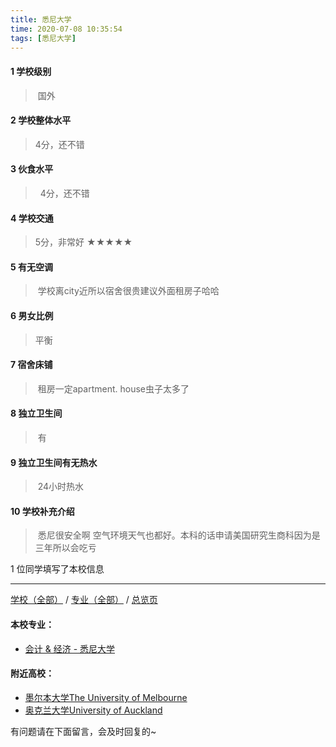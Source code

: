 ```yaml
---
title: 悉尼大学
time: 2020-07-08 10:35:54
tags: [悉尼大学]
---
```

#### 1 学校级别
> 国外

#### 2 学校整体水平
> 4分，还不错


#### 3 伙食水平
>  4分，还不错


#### 4 学校交通
>5分，非常好
★★★★★


#### 5 有无空调
> 学校离city近所以宿舍很贵建议外面租房子哈哈
  

#### 6 男女比例
> 平衡


#### 7 宿舍床铺
> 租房一定apartment. house虫子太多了


#### 8 独立卫生间
> 有


#### 9 独立卫生间有无热水
> 24小时热水


#### 10 学校补充介绍
> 悉尼很安全啊 空气环境天气也都好。本科的话申请美国研究生商科因为是三年所以会吃亏


1 位同学填写了本校信息
***
[学校（全部）](http://www.jianshu.com/p/3efa6bcca419) / [专业（全部）](http://www.jianshu.com/p/2d4c6d3552c2) / [总览页](http://www.jianshu.com/p/445daeb4fa00)

#### 本校专业：
- [会计 & 经济 - 悉尼大学](https://www.jianshu.com/p/c25491feffad)

#### 附近高校：
- [墨尔本大学The University of Melbourne](http://www.jianshu.com/p/961dfd5818a0) 
- [奥克兰大学University of Auckland](http://www.jianshu.com/p/27bc301d8488) 


有问题请在下面留言，会及时回复的~
